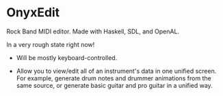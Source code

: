 OnyxEdit
========

Rock Band MIDI editor. Made with Haskell, SDL, and OpenAL.

In a very rough state right now!

* Will be mostly keyboard-controlled.

* Allow you to view/edit all of an instrument's data in one unified screen.
  For example, generate drum notes and drummer animations from the same source,
  or generate basic guitar and pro guitar in a unified way.
